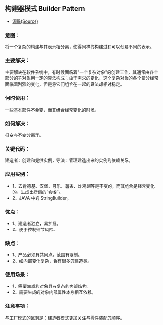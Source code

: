 ## 构建器模式 Builder Pattern
- [源码(Source)](../builder)
### 意图：
将一个复杂的构建与其表示相分离，使得同样的构建过程可以创建不同的表示。

### 主要解决：
主要解决在软件系统中，有时候面临着"一个复杂对象"的创建工作，其通常由各个部分的子对象用一定的算法构成；由于需求的变化，这个复杂对象的各个部分经常面临着剧烈的变化，但是将它们组合在一起的算法却相对稳定。

### 何时使用：
一些基本部件不会变，而其组合经常变化的时候。

### 如何解决：
将变与不变分离开。

### 关键代码：
建造者：创建和提供实例，导演：管理建造出来的实例的依赖关系。

### 应用实例： 
- 1、去肯德基，汉堡、可乐、薯条、炸鸡翅等是不变的，而其组合是经常变化的，生成出所谓的"套餐"。 
- 2、JAVA 中的 StringBuilder。

### 优点： 
- 1、建造者独立，易扩展。 
- 2、便于控制细节风险。

### 缺点： 
- 1、产品必须有共同点，范围有限制。 
- 2、如内部变化复杂，会有很多的建造类。

### 使用场景： 
- 1、需要生成的对象具有复杂的内部结构。 
- 2、需要生成的对象内部属性本身相互依赖。

### 注意事项：
与工厂模式的区别是：建造者模式更加关注与零件装配的顺序。
